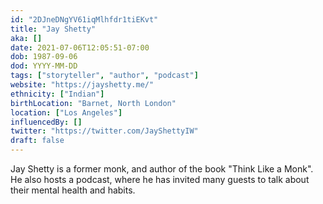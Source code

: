 ```yaml
---
id: "2DJneDNgYV61iqMlhfdr1tiEKvt"
title: "Jay Shetty"
aka: []
date: 2021-07-06T12:05:51-07:00
dob: 1987-09-06
dod: YYYY-MM-DD
tags: ["storyteller", "author", "podcast"]
website: "https://jayshetty.me/"
ethnicity: ["Indian"]
birthLocation: "Barnet, North London"
location: ["Los Angeles"]
influencedBy: []
twitter: "https://twitter.com/JayShettyIW"
draft: false
---
```


Jay Shetty is a former monk, and author of the book "Think Like a Monk". He also
hosts a podcast, where he has invited many guests to talk about their mental
health and habits.
